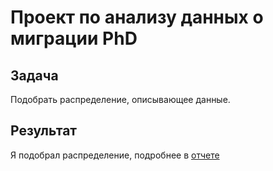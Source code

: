 # Проект по анализу данных о миграции PhD  

## Задача
Подобрать распределение, описывающее данные.

## Результат
Я подобрал распределение, подробнее в [отчете](report.md)